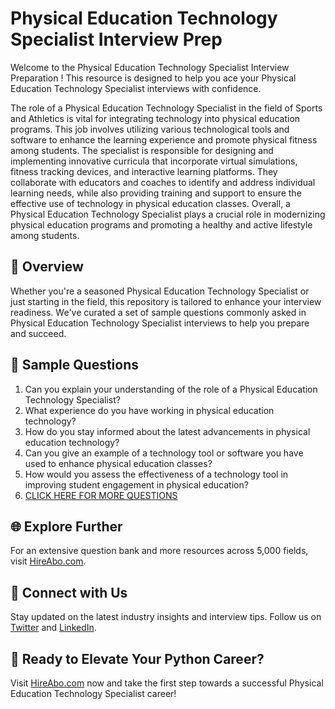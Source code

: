 # Physical Education Technology Specialist Interview Prep

Welcome to the Physical Education Technology Specialist Interview Preparation ! This resource is designed to help you ace your Physical Education Technology Specialist interviews with confidence.

The role of a Physical Education Technology Specialist in the field of Sports and Athletics is vital for integrating technology into physical education programs. This job involves utilizing various technological tools and software to enhance the learning experience and promote physical fitness among students. The specialist is responsible for designing and implementing innovative curricula that incorporate virtual simulations, fitness tracking devices, and interactive learning platforms. They collaborate with educators and coaches to identify and address individual learning needs, while also providing training and support to ensure the effective use of technology in physical education classes. Overall, a Physical Education Technology Specialist plays a crucial role in modernizing physical education programs and promoting a healthy and active lifestyle among students.

## 🚀 Overview

Whether you're a seasoned Physical Education Technology Specialist or just starting in the field, this repository is tailored to enhance your interview readiness. We've curated a set of sample questions commonly asked in Physical Education Technology Specialist interviews to help you prepare and succeed.

## 📝 Sample Questions

1. Can you explain your understanding of the role of a Physical Education Technology Specialist?
2. What experience do you have working in physical education technology?
3. How do you stay informed about the latest advancements in physical education technology?
4. Can you give an example of a technology tool or software you have used to enhance physical education classes?
5. How would you assess the effectiveness of a technology tool in improving student engagement in physical education?
6. [CLICK HERE FOR MORE QUESTIONS](https://hireabo.com/job/15_4_21/Physical%20Education%20Technology%20Specialist)

## 🌐 Explore Further

For an extensive question bank and more resources across 5,000 fields, visit [HireAbo.com](https://www.hireabo.com).

## 📱 Connect with Us

Stay updated on the latest industry insights and interview tips. Follow us on [Twitter](https://twitter.com/hireabo) and [LinkedIn](https://www.linkedin.com/in/hire-abo-3609972a8/).

## 🚀 Ready to Elevate Your Python Career?

Visit [HireAbo.com](https://www.hireabo.com) now and take the first step towards a successful Physical Education Technology Specialist career!